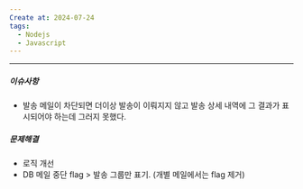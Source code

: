 ```yaml
---
Create at: 2024-07-24
tags:
  - Nodejs
  - Javascript
---
```

---

##### 이슈사항
- 발송 메일이 차단되면 더이상 발송이 이뤄지지 않고 발송 상세 내역에 그 결과가 표시되어야 하는데 그러지 못했다.

##### 문제해결
- 로직 개선
- DB 메일 중단 flag > 발송 그룹만 표기. (개별 메일에서는 flag 제거)